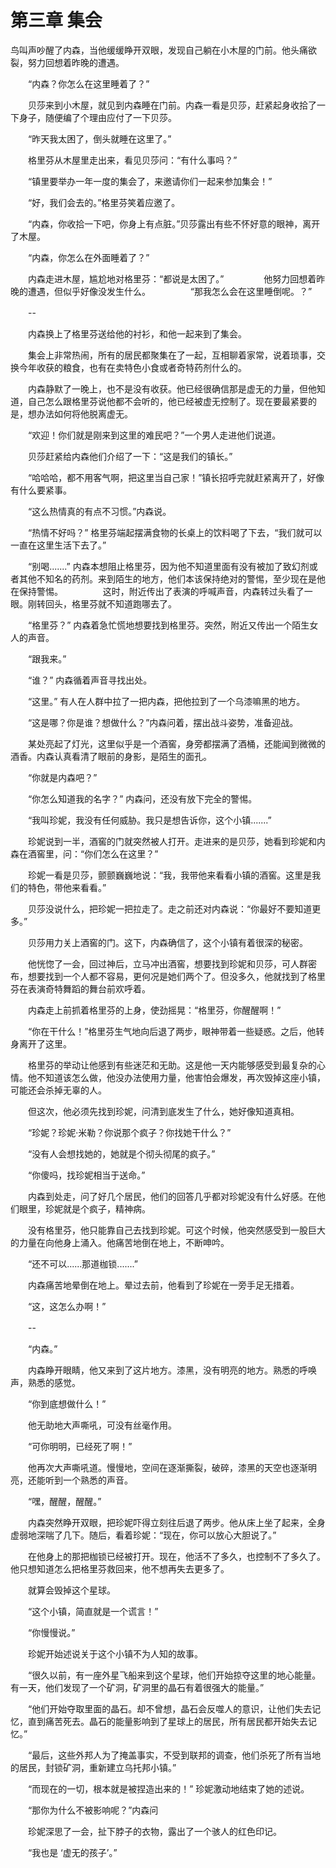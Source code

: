 # 第三章 集会


   鸟叫声吵醒了内森，当他缓缓睁开双眼，发现自己躺在小木屋的门前。他头痛欲裂，努力回想着昨晚的遭遇。

　　“内森？你怎么在这里睡着了？”

　　贝莎来到小木屋，就见到内森睡在门前。内森一看是贝莎，赶紧起身收拾了一下身子，随便编了个理由应付了一下贝莎。

　　“昨天我太困了，倒头就睡在这里了。”

　　格里芬从木屋里走出来，看见贝莎问：“有什么事吗？”

　　“镇里要举办一年一度的集会了，来邀请你们一起来参加集会！”

　　“好，我们会去的。”格里芬笑着应邀了。

　　“内森，你收拾一下吧，你身上有点脏。”贝莎露出有些不怀好意的眼神，离开了木屋。

　　“内森，你怎么在外面睡着了？”

　　内森走进木屋，尴尬地对格里芬：“都说是太困了。”
　　
　　他努力回想着昨晚的遭遇，但似乎好像没发生什么。
　　
　　“那我怎么会在这里睡倒呢。？”

　　--

　　内森换上了格里芬送给他的衬衫，和他一起来到了集会。

　　集会上非常热闹，所有的居民都聚集在了一起，互相聊着家常，说着琐事，交换今年收获的粮食，也有在卖特色小食或者奇特药剂什么的。

　　内森静默了一晚上，也不是没有收获。他已经很确信那是虚无的力量，但他知道，自己怎么跟格里芬说他都不会听的，他已经被虚无控制了。现在要最紧要的是，想办法如何将他脱离虚无。

　　“欢迎！你们就是刚来到这里的难民吧？”一个男人走进他们说道。

　　贝莎赶紧给内森他们介绍了一下：“这是我们的镇长。”

　　“哈哈哈，都不用客气啊，把这里当自己家！”镇长招呼完就赶紧离开了，好像有什么要紧事。

　　“这么热情真的有点不习惯。”内森说。

　　“热情不好吗？” 格里芬端起摆满食物的长桌上的饮料喝了下去，“我们就可以一直在这里生活下去了。”

　　“别喝.......” 内森本想阻止格里芬，因为他不知道里面有没有被加了致幻剂或者其他不知名的药剂。来到陌生的地方，他们本该保持绝对的警惕，至少现在是他在保持警惕。
　　
　　这时，附近传出了表演的呼喊声音，内森转过头看了一眼。刚转回头，格里芬就不知道跑哪去了。

　　“格里芬？” 内森着急忙慌地想要找到格里芬。突然，附近又传出一个陌生女人的声音。

　　“跟我来。”

　　“谁？” 内森循着声音寻找出处。

　　“这里。” 有人在人群中拉了一把内森，把他拉到了一个乌漆嘛黑的地方。

　　“这是哪？你是谁？想做什么？”内森问着，摆出战斗姿势，准备迎战。

　　某处亮起了灯光，这里似乎是一个酒窖，身旁都摆满了酒桶，还能闻到微微的酒香。内森认真看清了眼前的身影，是陌生的面孔。

　　“你就是内森吧？”

　　“你怎么知道我的名字？” 内森问，还没有放下完全的警惕。

　　“我叫珍妮，我没有任何威胁。我只是想告诉你，这个小镇.......”

　　珍妮说到一半，酒窖的门就突然被人打开。走进来的是贝莎，她看到珍妮和内森在酒窖里，问：“你们怎么在这里？”

　　珍妮一看是贝莎，颤颤巍巍地说：“我，我带他来看看小镇的酒窖。这里是我们的特色，带他来看看。”

　　贝莎没说什么，把珍妮一把拉走了。走之前还对内森说：“你最好不要知道更多。”

　　贝莎用力关上酒窖的门。这下，内森确信了，这个小镇有着很深的秘密。

　　他恍惚了一会，回过神后，立马冲出酒窖，想要找到珍妮和贝莎，可人群密布，想要找到一个人都不容易，更何况是她们两个了。但没多久，他就找到了格里芬在表演奇特舞蹈的舞台前欢呼着。

　　内森走上前抓着格里芬的上身，使劲摇晃：“格里芬，你醒醒啊！”

　　“你在干什么！”格里芬生气地向后退了两步，眼神带着一些疑惑。之后，他转身离开了这里。

　　格里芬的举动让他感到有些迷茫和无助。这是他一天内能够感受到最复杂的心情。他不知道该怎么做，他没办法使用力量，他害怕会爆发，再次毁掉这座小镇，可能还会杀掉无辜的人。

　　但这次，他必须先找到珍妮，问清到底发生了什么，她好像知道真相。

　　“珍妮？珍妮·米勒？你说那个疯子？你找她干什么？”

　　“没有人会想找她的，她就是个彻头彻尾的疯子。”

　　“你傻吗，找珍妮相当于送命。”

　　内森到处走，问了好几个居民，他们的回答几乎都对珍妮没有什么好感。在他们眼里，珍妮就是个疯子，精神病。

　　没有格里芬，他只能靠自己去找到珍妮。可这个时候，他突然感受到一股巨大的力量在向他身上涌入。他痛苦地倒在地上，不断呻吟。

　　“还不可以......那道枷锁.......”

　　内森痛苦地晕倒在地上。晕过去前，他看到了珍妮在一旁手足无措着。

　　“这，这怎么办啊！”

　　--

　　“内森。”

　　内森睁开眼睛，他又来到了这片地方。漆黑，没有明亮的地方。熟悉的呼唤声，熟悉的感觉。

　　“你到底想做什么！”

　　他无助地大声嘶吼，可没有丝毫作用。

　　“可你明明，已经死了啊！”

　　他再次大声嘶吼道。慢慢地，空间在逐渐撕裂，破碎，漆黑的天空也逐渐明亮，还能听到一个熟悉的声音。

　　“嘿，醒醒，醒醒。”

　　内森突然睁开双眼，把珍妮吓得立刻往后退了两步。他从床上坐了起来，全身虚弱地深喘了几下。随后，看着珍妮：“现在，你可以放心大胆说了。”

　　在他身上的那把枷锁已经被打开。现在，他活不了多久，也控制不了多久了。他只想知道怎么把格里芬救回来，他不想再失去更多了。

　　就算会毁掉这个星球。

　　“这个小镇，简直就是一个谎言！”

　　“你慢慢说。”

　　珍妮开始述说关于这个小镇不为人知的故事。

　　“很久以前，有一座外星飞船来到这个星球，他们开始掠夺这里的地心能量。有一天，他们发现了一个矿洞，矿洞里的晶石有着很强大的能量。”

　　“他们开始夺取里面的晶石。却不曾想，晶石会反噬人的意识，让他们失去记忆，直到痛苦死去。晶石的能量影响到了星球上的居民，所有居民都开始失去记忆。”

　　“最后，这些外邦人为了掩盖事实，不受到联邦的调查，他们杀死了所有当地的居民，封锁矿洞，重新建立乌托邦小镇。”

　　“而现在的一切，根本就是被捏造出来的！” 珍妮激动地结束了她的述说。

　　“那你为什么不被影响呢？”内森问

　　珍妮深思了一会，扯下脖子的衣物，露出了一个骇人的红色印记。

　　“我也是 ‘虚无的孩子’。”